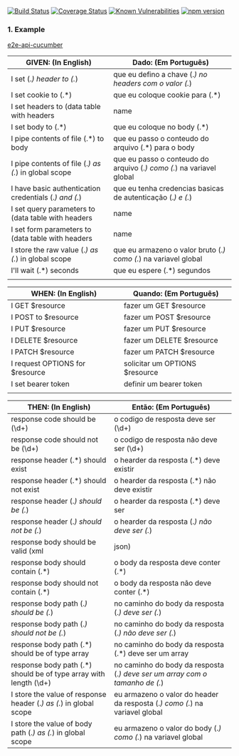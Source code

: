 [![Build Status](https://travis-ci.org/thyagoluciano/e2e-api-cucumber.svg?branch=master)](https://travis-ci.org/thyagoluciano/e2e-api-cucumber)
[![Coverage Status](https://coveralls.io/repos/github/thyagoluciano/e2e-api-cucumber/badge.svg?branch=master)](https://coveralls.io/github/thyagoluciano/e2e-api-cucumber?branch=master)
[![Known Vulnerabilities](https://snyk.io/test/github/thyagoluciano/e2e-api-cucumber/badge.svg)](https://snyk.io/test/github/thyagoluciano/e2e-api-cucumber)
[![npm version](https://badge.fury.io/js/e2e-api-cucumber.svg)](https://badge.fury.io/js/e2e-api-cucumber)

### 1. Example

[e2e-api-cucumber](https://github.com/thyagoluciano/e2e-api-cucumber-example)



|GIVEN:                              (In English)       | Dado:                                                                            (Em Português)        |
|-------------------------------------------------------|--------------------------------------------------------------------------------------------------------|
| I set (.*) header to (.*)                             | que eu defino a chave (.*) no headers com o valor (.*)                                                 |
| I set cookie to (.*)                                  | que eu coloque cookie para (.*)                                                                        |
| I set headers to (data table with headers             | name|value|)|que eu coloque headers para(dados com tabela para headers|nome|valor|)                    |
| I set body to (.*)                                    | que eu coloque no body (.*)                                                                            |
| I pipe contents of file (.*) to body                  | que eu passo o conteudo do arquivo (.*) para o body                                                    |
| I pipe contents of file (.*) as (.*) in global scope  | que eu passo o conteudo do arquivo (.*) como (.*) na variavel global                                   |
| I have basic authentication credentials (.*) and (.*) | que eu tenha credencias basicas de autenticação (.*) e (.*)                                            |
| I set query parameters to (data table with headers    | name|value|)|que eu defini o parametro de consulta para (dados com tabela para headers|nome|valor|)    |
| I set form parameters to (data table with headers     | name|value|)|que eu defini no parametro de formulario para (dados com tabela para headers|nome|valor|) |
| I store the raw value (.*) as (.*) in global scope    | que eu armazeno o valor bruto (.*) como (.*) na variavel global                                        |
| I'll wait (.*) seconds                                | que eu espere (.*) segundos                                                                            |
|||

<p>
<p>


| WHEN:  (In English)             | Quando:  (Em Português)        |
|---------------------------------|--------------------------------|
| I GET $resource                 | fazer um GET $resource         |
| I POST to $resource             | fazer um POST $resource        |
| I PUT $resource                 | fazer um PUT $resource         |
| I DELETE $resource              | fazer um DELETE $resource      |
| I PATCH $resource               | fazer um PATCH $resource       |
| I request OPTIONS for $resource | solicitar um OPTIONS $resource |
| I set bearer token              | definir um bearer token        |
|||

<p>
<p>

| THEN:             (In English)                                    | Então: (Em Português)                                                       |
|-------------------------------------------------------------------|-----------------------------------------------------------------------------|
| response code should be (\d+)                                     | o codigo de resposta deve ser (\d+)                                         |
| response code should not be (\d+)                                 | o codigo de resposta não deve ser (\d+)                                     |
| response header (.*) should exist                                 | o hearder da resposta (.*) deve existir                                     |
| response header (.*) should not exist                             | o hearder da resposta (.*) não deve existir                                 |
| response header (.*) should be (.*)                               | o hearder da resposta (.*) deve ser                                         |
| response header (.*) should not be (.*)                           | o hearder da resposta (.*) não deve ser (.*)                                |
| response body should be valid (xml                                | json)|o body da resposta deve ser um (xml|json)                             |
| response body should contain (.*)                                 | o body da resposta deve conter (.*)                                         |
| response body should not contain (.*)                             | o body da resposta não deve conter (.*)                                     |
| response body path (.*) should be (.*)                            | no caminho do body da resposta (.*) deve ser (.*)                           |
| response body path (.*) should not be (.*)                        | no caminho do body da resposta (.*) não deve ser (.*)                       |
| response body path (.*) should be of type array                   | no caminho do body da resposta (.*) deve ser um array                       |
| response body path (.*) should be of type array with length (\d+) | no caminho do body da resposta (.*) deve ser um array com o tamanho de (.*) |
| I store the value of response header (.*) as (.*) in global scope | eu armazeno o valor do header da resposta (.*) como (.*) na variavel global |
| I store the value of body path (.*) as (.*) in global scope       | eu armazeno o valor do body (.*) como (.*) na variavel global               |